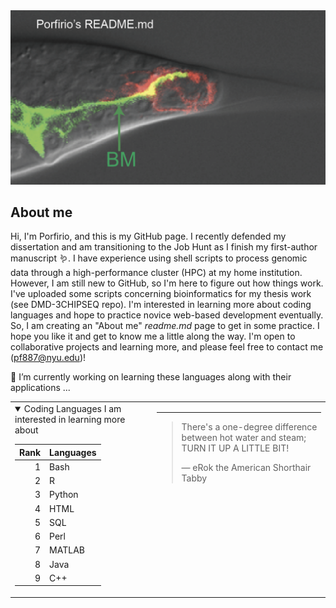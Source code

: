 <picture>
 <source media="(prefers-color-scheme: dark)" srcset="https://github.com/classymagpie/classymagpie/blob/main/TailTip_Darkmode.png">
 <source media="(prefers-color-scheme: light)" srcset="https://github.com/classymagpie/classymagpie/blob/main/TailTip_LightMode.png">
 <img alt="Welcome to my GitHub, Image is of a C. elegans Male tail-tip marked with different fluorescent reporters tagging the plasma membrane (red), and the basement membrane (green), We also mark tail tip nuclei (green)." src="https://github.com/classymagpie/classymagpie/blob/main/TailTip_AltMode.png">
</picture>

## About me

Hi, I'm Porfirio, and this is my GitHub page. I recently defended my dissertation and am transitioning to the Job Hunt as I finish my first-author manuscript 🪱. I have experience using shell scripts to process genomic data through a high-performance cluster (HPC) at my home institution. However, I am still new to GitHub, so I'm here to figure out how things work. I've uploaded some scripts concerning bioinformatics for my thesis work (see DMD-3CHIPSEQ repo). I'm interested in learning more about coding languages and hope to practice novice web-based development eventually. So, I am creating an "About me" _readme.md_ page to get in some practice. I hope you like it and get to know me a little along the way. I'm open to collaborative projects and learning more, and please feel free to contact me (pf887@nyu.edu)! 


🔭 I’m currently working on learning these languages along with their applications ... 

<table>
<tr>
<td valign="top">

<details open>
<summary>Coding Languages I am interested in learning more about</summary>

| Rank | Languages |
|-----:|-----------| 
|     1| Bash      |
|     2| R         |
|     3| Python    |
|     4| HTML      |          
|     5| SQL       |
|     6| Perl      |
|     7| MATLAB    |
|     8| Java      |
|     9| C++       |

</details> 

</td>
<td valign="top">

---

>There's a one-degree difference between hot water and steam; TURN IT UP A LITTLE BIT!
>
>— eRok the American Shorthair Tabby

</td>
</tr>
</table>




<!-- TO DO: add more details about me later -->
<!--
**classymagpie/classymagpie** is a ✨ _special_ ✨ repository because its `README.md` (this file) appears on your GitHub profile.

Here are some ideas to get you started:

- 🔭 I’m currently working on ...
- 🌱 I’m currently learning ...
- 👯 I’m looking to collaborate on ...
- 🤔 I’m looking for help with ...
- 💬 Ask me about ...
- 📫 How to reach me: ...
- 😄 Pronouns: ...
- ⚡ Fun fact: ...
-->
